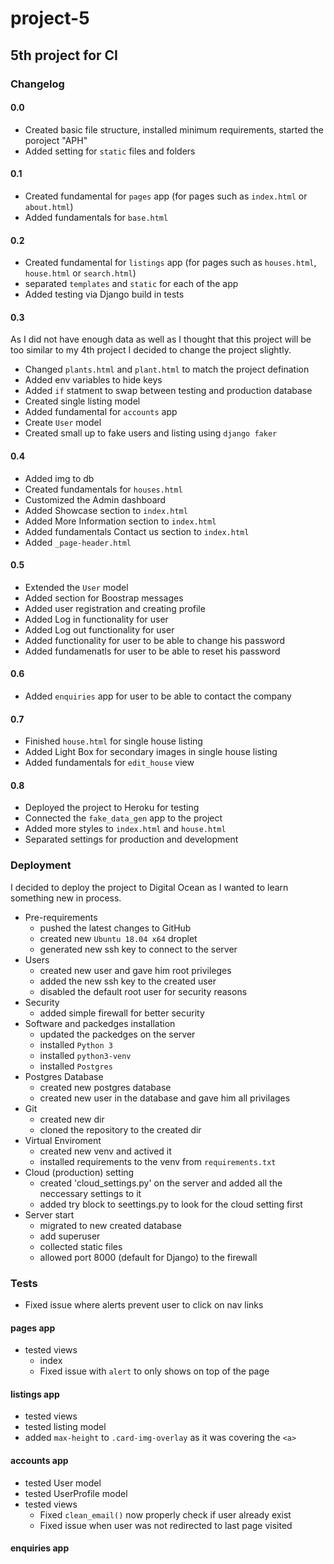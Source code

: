 # project-5

## 5th project for CI

### Changelog

#### 0.0

- Created basic file structure, installed minimum requirements, started the poroject "APH"
- Added setting for `static` files and folders

#### 0.1

- Created fundamental for `pages` app (for pages such as `index.html` or `about.html`)
- Added fundamentals for `base.html`

#### 0.2

- Created fundamental for `listings` app (for pages such as `houses.html`, `house.html` or `search.html`)
- separated `templates` and `static` for each of the app
- Added testing via Django build in tests

#### 0.3

As I did not have enough data as well as I thought that this project will be too similar to my 4th project I decided to change the project slightly.

- Changed `plants.html` and  `plant.html` to match the project defination
- Added env variables to hide keys
- Added `if` statment to swap between testing and production database
- Created single listing model 
- Added fundamental for `accounts` app
- Create `User` model
- Created small up to fake users and listing using `django faker`

#### 0.4

- Added img to db
- Created fundamentals for `houses.html`
- Customized the Admin dashboard
- Added Showcase section to `index.html`
- Added More Information section to `index.html`
- Added fundamentals Contact us section to `index.html`
- Added `_page-header.html`

#### 0.5

- Extended the `User` model
- Added section for Boostrap messages
- Added user registration and creating profile
- Added Log in functionality for user
- Added Log out functionality for user
- Added functionality for user to be able to change his password
- Added fundamenatls for user to be able to reset his password

#### 0.6

- Added `enquiries` app for user to be able to contact the company

#### 0.7

- Finished `house.html` for single house listing
- Added Light Box for secondary images in single house listing
- Added fundamentals for `edit_house` view

#### 0.8

- Deployed the project to Heroku for testing
- Connected the `fake_data_gen` app to the project
- Added more styles to `index.html` and `house.html`
- Separated settings for production and development


### Deployment

I decided to deploy the project to Digital Ocean as I wanted to learn something new in process.

- Pre-requirements
  - pushed the latest changes to GitHub
  - created new `Ubuntu 18.04 x64` droplet 
  - generated new ssh key to connect to the server
- Users
  - created new user and gave him root privileges
  - added the new ssh key to the created user
  - disabled the default root user for security reasons
- Security
  - added simple firewall for better security
- Software and packedges installation
  - updated the packedges on the server
  - installed `Python 3`
  - installed `python3-venv`
  - installed `Postgres`
- Postgres Database
  - created new postgres database
  - created new user in the database and gave him all privilages
- Git
  - created new dir
  - cloned the repository to the created dir
- Virtual Enviroment
  - created new venv and actived it
  - installed requirements to the venv from `requirements.txt`
- Cloud (production) setting
  - created 'cloud_settings.py' on the server and added all the neccessary settings to it
  - added try block to seettings.py to look for the cloud setting first
- Server start
  - migrated to new created database
  - add superuser
  - collected static files
  - allowed port 8000 (default for Django) to the firewall

### Tests

- Fixed issue where alerts prevent user to click on nav links
 
#### pages app

- tested views
  - index
  - Fixed issue with `alert` to only shows on top of the page
  
#### listings app

- tested views
- tested listing model
- added `max-height` to `.card-img-overlay` as it was covering the `<a>`

#### accounts app

- tested User model
- tested UserProfile model
- tested views
  - Fixed `clean_email()` now properly check if user already exist 
  - Fixed issue when user was not redirected to last page visited

#### enquiries app